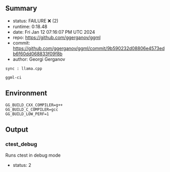 ## Summary

- status:  FAILURE ❌ (2)
- runtime: 0:18.48
- date:    Fri Jan 12 07:16:07 PM UTC 2024
- repo:    https://github.com/ggerganov/ggml
- commit:  https://github.com/ggerganov/ggml/commit/9b590232d08806e4573edb6f60dd068833f09f8b
- author:  Georgi Gerganov
```
sync : llama.cpp

ggml-ci
```

## Environment

```
GG_BUILD_CXX_COMPILER=g++
GG_BUILD_C_COMPILER=gcc
GG_BUILD_LOW_PERF=1
```

## Output

### ctest_debug

Runs ctest in debug mode
- status: 2
```

```

